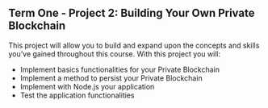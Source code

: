 ## Term One - Project 2: Building Your Own Private Blockchain

This project will allow you to build and expand upon the concepts and skills you’ve gained throughout this course. With this project you will:

* Implement basics functionalities for your Private Blockchain
* Implement a method to persist your Private Blockchain
* Implement with Node.js your application
* Test the application functionalities
